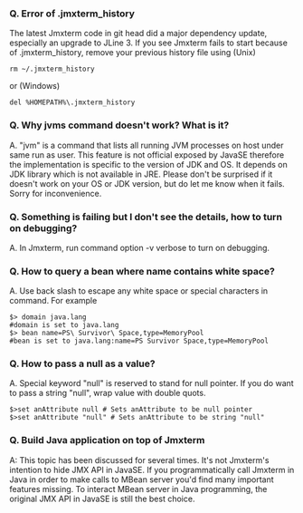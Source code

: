 ### Q. Error of .jmxterm_history
The latest Jmxterm code in git head did a major dependency update, especially an upgrade to JLine 3. If you see Jmxterm fails to start because of .jmxterm_history, remove your previous history file using (Unix)

```
rm ~/.jmxterm_history
```

or (Windows)

```
del %HOMEPATH%\.jmxterm_history
```

### Q. Why jvms command doesn't work? What is it?
A. "jvm" is a command that lists all running JVM processes on host under same run as user. This feature is not official exposed by JavaSE therefore the implementation is specific to the version of JDK and OS. It depends on JDK library which is not available in JRE. Please don't be surprised if it doesn't work on your OS or JDK version, but do let me know when it fails. Sorry for inconvenience.

### Q. Something is failing but I don't see the details, how to turn on debugging?
A. In Jmxterm, run command option -v verbose to turn on debugging.

### Q. How to query a bean where name contains white space?
A. Use back slash to escape any white space or special characters in command. For example

```
$> domain java.lang
#domain is set to java.lang
$> bean name=PS\ Survivor\ Space,type=MemoryPool
#bean is set to java.lang:name=PS Survivor Space,type=MemoryPool
```

### Q. How to pass a null as a value?

A. Special keyword "null" is reserved to stand for null pointer. If you do want to pass a string "null", wrap value with double quots.

```
$>set anAttribute null # Sets anAttribute to be null pointer
$>set anAttribute "null" # Sets anAttribute to be string "null"
```

### Q. Build Java application on top of Jmxterm
A: This topic has been discussed for several times. It's not Jmxterm's intention to hide JMX API in JavaSE. If you programmatically call Jmxterm in Java in order to make calls to MBean server you'd find many important features missing. To interact MBean server in Java programming, the original JMX API in JavaSE is still the best choice.